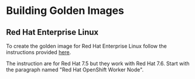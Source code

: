 # Building Golden Images



## Red Hat Enterprise Linux
To create the golden image for Red Hat Enterprise Linux follow the instructions provided 
[here](https://github.com/HewlettPackard/hpe-solutions-openshift/blob/master/synergy/scalable/3par/Red_Hat_OpenShift_on_HPE_Synergy_and_HPE_3PAR_StoreServ_Storage_v1.1.pdf).


The instruction are for Red Hat 7.5 but they work with Red Hat 7.6. Start with the paragraph named "Red Hat OpenShift Worker Node".